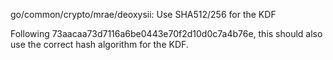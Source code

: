go/common/crypto/mrae/deoxysii: Use SHA512/256 for the KDF

Following 73aacaa73d7116a6be0443e70f2d10d0c7a4b76e, this should also use
the correct hash algorithm for the KDF.
